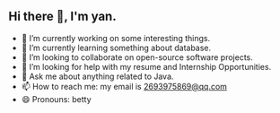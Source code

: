 ## Hi there 👋,  I'm yan.
- 🔭 I’m currently working on some interesting things.
- 🌱 I’m currently learning something about database.
- 👯 I’m looking to collaborate on open-source software projects.
- 🤔 I’m looking for help with my resume and Internship Opportunities.
- 💬 Ask me about anything related to Java. 
- 📫 How to reach me: my email is 2693975869@qq.com
- 😄 Pronouns: betty
  
